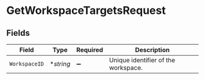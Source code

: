 # GetWorkspaceTargetsRequest


## Fields

| Field                               | Type                                | Required                            | Description                         |
| ----------------------------------- | ----------------------------------- | ----------------------------------- | ----------------------------------- |
| `WorkspaceID`                       | **string*                           | :heavy_minus_sign:                  | Unique identifier of the workspace. |
